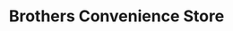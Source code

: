 ---
title: "Brothers Convenience Store"
url: /brighton/brothers-convenience-store/
shop: Lebensmittel
---
